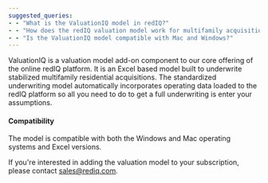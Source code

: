 ```yaml
---
suggested_queries:
- - "What is the ValuationIQ model in redIQ?"
- - "How does the redIQ valuation model work for multifamily acquisitions?"
- - "Is the ValuationIQ model compatible with Mac and Windows?"
---
```

ValuationIQ is a valuation model add-on component to our core offering of the online redIQ platform. It is an Excel based model built to underwrite stabilized multifamily residential acquisitions. The standardized underwriting model automatically incorporates operating data loaded to the redIQ platform so all you need to do to get a full underwriting is enter your assumptions.

#### **Compatibility**

The model is compatible with both the Windows and Mac operating systems and Excel versions.

If you're interested in adding the valuation model to your subscription, please contact [sales@rediq.com](mailto:sales@rediq.com).